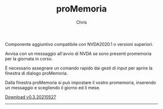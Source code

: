 ﻿---
layout: post
title: proMemoria
author: Chris
---

Componente aggiuntivo compatibile con NVDA2020.1 o versioni superiori.

Avvisa con un messaggio all'avvio di NVDA se sono presenti promemoria per la giornata in corso.

È necessario assegnare un comando rapido dai gesti di input per aprire la finestra di dialogo proMemoria.

 Dalla finestra proMemoria  si può impostare il vostro promemoria, inserendo un messaggio e scegliendo il giorno ed il mese.

[Download v0.3.20210527](https://github.com/Christianlm/proMemoria/releases/download/v0.3.20210527-dev/promemoria-0.3-20210527-dev.nvda-addon)

---
